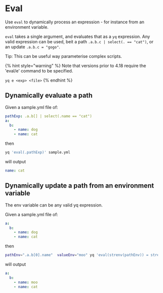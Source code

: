# Eval

Use `eval` to dynamically process an expression - for instance from an environment variable.

`eval` takes a single argument, and evaluates that as a `yq` expression. Any valid expression can be used, beit a path `.a.b.c | select(. == "cat")`, or an update `.a.b.c = "gogo"`.

Tip: This can be useful way parameterise complex scripts.

{% hint style="warning" %}
Note that versions prior to 4.18 require the 'eval/e' command to be specified.&#x20;

`yq e <exp> <file>`
{% endhint %}

## Dynamically evaluate a path
Given a sample.yml file of:
```yaml
pathExp: .a.b[] | select(.name == "cat")
a:
  b:
    - name: dog
    - name: cat
```
then
```bash
yq 'eval(.pathExp)' sample.yml
```
will output
```yaml
name: cat
```

## Dynamically update a path from an environment variable
The env variable can be any valid yq expression.

Given a sample.yml file of:
```yaml
a:
  b:
    - name: dog
    - name: cat
```
then
```bash
pathEnv=".a.b[0].name"  valueEnv="moo" yq 'eval(strenv(pathEnv)) = strenv(valueEnv)' sample.yml
```
will output
```yaml
a:
  b:
    - name: moo
    - name: cat
```

